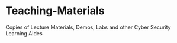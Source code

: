# Teaching-Materials
Copies of Lecture Materials, Demos, Labs and other Cyber Security Learning Aides
